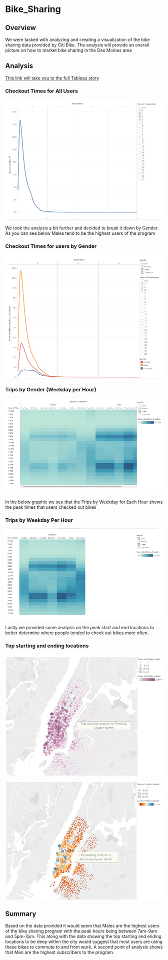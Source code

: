 # Bike_Sharing

## Overview
We were tasked with analyzing and creating a visualization of the bike sharing data provided by Citi Bike. The analysis will provide an overall picture on how to market bike sharing in the Des Moines area

## Analysis

[This link will take you to the full Tableau story](https://public.tableau.com/app/profile/john.allen6982/viz/Bike_Sharing_16710359722870/Bike_Sharing?publish=yes)

### Checkout Times for All Users
![Alt text](images/Checkout_Times.png)

We took the analysis a bit further and decided to break it down by Gender. As you can see below Males tend to be the highest users of the program

### Checkout Times for users by Gender

![Alt text](images/Times_by_Gender.png)

### Trips by Gender (Weekday per Hour)

![Alt text](images/Gender_Weekday_per_Hour.png)

In the below graphic we see that the Trips by Weekday for Each Hour shows the peak times that users checked out bikes

### Trips by Weekday Per Hour
![Alt text](images/Trips_by_Weekday_per_hour.png)

Lastly we provided some analysis on the peak start and end locations to better determine where people tended to check out bikes more often.

### Top starting and ending locations

![Alt text](images/Top_Starting.png)

![Alt text](images/Top_Ending.png)


## Summary

Based on the data provided it would seem that Males are the highest users of the bike sharing program with the peak hours being between 7am-9am and 5pm-7pm. This along with the data showing the top starting and ending locations to be deep within the city would suggest that most users are using these bikes to commute to and from work. A second point of analysis shows that Men are the highest subscribers to the program. 
